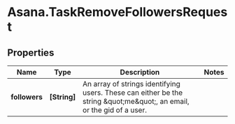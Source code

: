 # Asana.TaskRemoveFollowersRequest

## Properties
Name | Type | Description | Notes
------------ | ------------- | ------------- | -------------
**followers** | **[String]** | An array of strings identifying users. These can either be the string \&quot;me\&quot;, an email, or the gid of a user. | 
